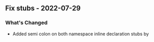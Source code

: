 ## Fix stubs - 2022-07-29

### What's Changed

- Added semi colon on both namespace inline declaration stubs by 
